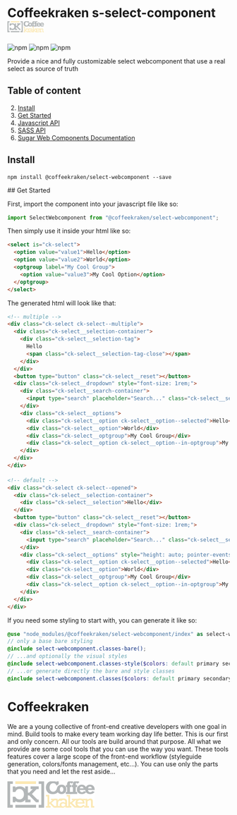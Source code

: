 # Coffeekraken s-select-component <img src=".resources/coffeekraken-logo.jpg" height="25px" />

![npm](https://img.shields.io/npm/l/@coffeekraken/s-select-component?style=flat-square)
![npm](https://img.shields.io/npm/v/@coffeekraken/s-select-component?style=flat-square)
![npm](https://img.shields.io/npm/dw/@coffeekraken/s-select-component?style=flat-square)

Provide a nice and fully customizable select webcomponent that use a real select as source of truth

## Table of content

2. [Install](#readme-install)
3. [Get Started](#readme-get-started)
4. [Javascript API](doc/api/js/SSelectComponent.md)
5. [SASS API](doc/api/scss)
6. [Sugar Web Components Documentation](https://github.com/Coffeekraken/coffeekraken/blob/master/utils/sugar/doc/js/webcomponents.md)

<a name="readme-install"></a>

## Install

```
npm install @coffeekraken/select-webcomponent --save
```

<a name="readme-get-started"></a>
## Get Started

First, import the component into your javascript file like so:

```js
import SelectWebcomponent from "@coffeekraken/select-webcomponent";
```

Then simply use it inside your html like so:

```html
<select is="ck-select">
  <option value="value1">Hello</option>
  <option value="value2">World</option>
  <optgroup label="My Cool Group">
    <option value="value3">My Cool Option</option>
  </optgroup>
</select>
```

The generated html will look like that:

```html
<!-- multiple -->
<div class="ck-select ck-select--multiple">
  <div class="ck-select__selection-container">
    <div class="ck-select__selection-tag">
      Hello
      <span class="ck-select__selection-tag-close"></span>
    </div>
  </div>
  <button type="button" class="ck-select__reset"></button>
  <div class="ck-select__dropdown" style="font-size: 1rem;">
    <div class="ck-select__search-container">
      <input type="search" placeholder="Search..." class="ck-select__search-field" empty="true">
    </div>
    <div class="ck-select__options">
      <div class="ck-select__option ck-select__option--selected">Hello</div>
      <div class="ck-select__option">World</div>
      <div class="ck-select__optgroup">My Cool Group</div>
      <div class="ck-select__option ck-select__option--in-optgroup">My Cool Option</div>
    </div>
  </div>
</div>

<!-- default -->
<div class="ck-select ck-select--opened">
  <div class="ck-select__selection-container">
    <div class="ck-select__selection">Hello</div>
  </div>
  <button type="button" class="ck-select__reset"></button>
  <div class="ck-select__dropdown" style="font-size: 1rem;">
    <div class="ck-select__search-container">
      <input type="search" placeholder="Search..." class="ck-select__search-field" empty="true">
    </div>
    <div class="ck-select__options" style="height: auto; pointer-events: all;">
      <div class="ck-select__option ck-select__option--selected">Hello</div>
      <div class="ck-select__option">World</div>
      <div class="ck-select__optgroup">My Cool Group</div>
      <div class="ck-select__option ck-select__option--in-optgroup">My Cool Option</div>
    </div>
  </div>
</div>
```

If you need some styling to start with, you can generate it like so:

```scss
@use "node_modules/@coffeekraken/select-webcomponent/index" as select-webcomponent;
// only a base bare styling
@include select-webcomponent.classes-bare();
// ...and optionally the visual styles
@include select-webcomponent.classes-style($colors: default primary secondary);
// ...or generate directly the bare and style classes
@include select-webcomponent.classes($colors: default primary secondary);
```

<a name="readme-coffeekraken"></a>

# Coffeekraken

We are a young collective of front-end creative developers with one goal in mind. Build tools to make every team working day life better. This is our first and only concern. All our tools are build around that purpose.
All what we provide are some cool tools that you can use the way you want. These tools features cover a large scope of the front-end workflow (styleguide generation, colors/fonts management, etc...). You can use only the parts that you need and let the rest aside...

[![Coffeekraken](.resources/coffeekraken-logo.jpg)](https://coffeekraken.io)
